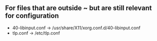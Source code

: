 ## For files that are outside ~ but are still relevant for configuration

* 40-libinput.conf -> /usr/share/X11/xorg.conf.d/40-libinput.conf
* tlp.conf -> /etc/tlp.conf
